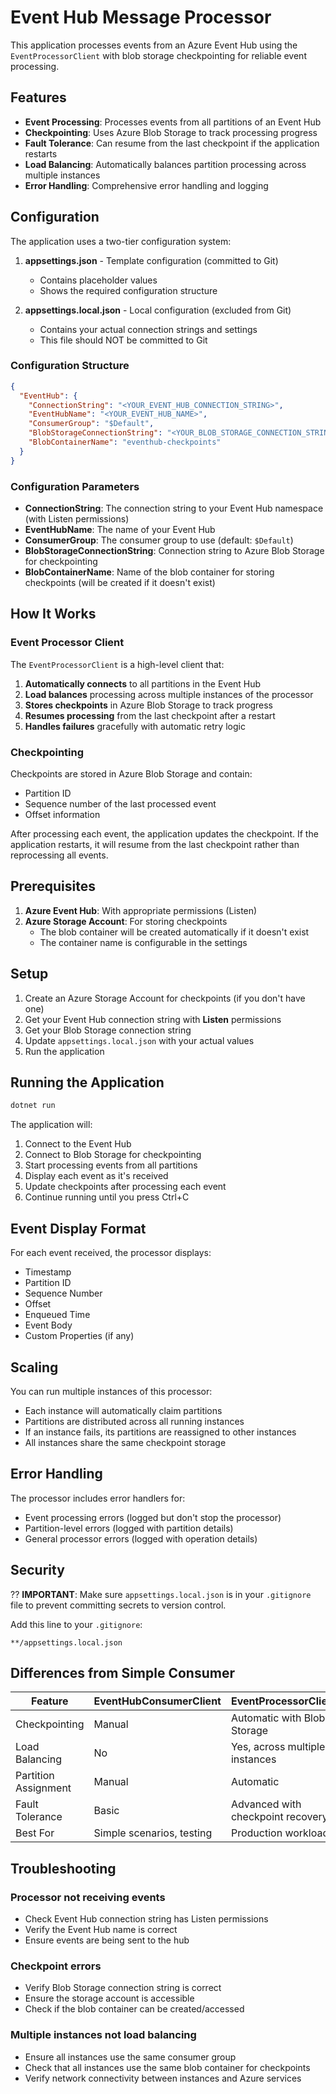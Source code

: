 # Event Hub Message Processor

This application processes events from an Azure Event Hub using the `EventProcessorClient` with blob storage checkpointing for reliable event processing.

## Features

- **Event Processing**: Processes events from all partitions of an Event Hub
- **Checkpointing**: Uses Azure Blob Storage to track processing progress
- **Fault Tolerance**: Can resume from the last checkpoint if the application restarts
- **Load Balancing**: Automatically balances partition processing across multiple instances
- **Error Handling**: Comprehensive error handling and logging

## Configuration

The application uses a two-tier configuration system:

1. **appsettings.json** - Template configuration (committed to Git)
   - Contains placeholder values
   - Shows the required configuration structure

2. **appsettings.local.json** - Local configuration (excluded from Git)
   - Contains your actual connection strings and settings
   - This file should NOT be committed to Git

### Configuration Structure

```json
{
  "EventHub": {
    "ConnectionString": "<YOUR_EVENT_HUB_CONNECTION_STRING>",
    "EventHubName": "<YOUR_EVENT_HUB_NAME>",
    "ConsumerGroup": "$Default",
    "BlobStorageConnectionString": "<YOUR_BLOB_STORAGE_CONNECTION_STRING>",
    "BlobContainerName": "eventhub-checkpoints"
  }
}
```

### Configuration Parameters

- **ConnectionString**: The connection string to your Event Hub namespace (with Listen permissions)
- **EventHubName**: The name of your Event Hub
- **ConsumerGroup**: The consumer group to use (default: `$Default`)
- **BlobStorageConnectionString**: Connection string to Azure Blob Storage for checkpointing
- **BlobContainerName**: Name of the blob container for storing checkpoints (will be created if it doesn't exist)

## How It Works

### Event Processor Client

The `EventProcessorClient` is a high-level client that:

1. **Automatically connects** to all partitions in the Event Hub
2. **Load balances** processing across multiple instances of the processor
3. **Stores checkpoints** in Azure Blob Storage to track progress
4. **Resumes processing** from the last checkpoint after a restart
5. **Handles failures** gracefully with automatic retry logic

### Checkpointing

Checkpoints are stored in Azure Blob Storage and contain:
- Partition ID
- Sequence number of the last processed event
- Offset information

After processing each event, the application updates the checkpoint. If the application restarts, it will resume from the last checkpoint rather than reprocessing all events.

## Prerequisites

1. **Azure Event Hub**: With appropriate permissions (Listen)
2. **Azure Storage Account**: For storing checkpoints
   - The blob container will be created automatically if it doesn't exist
   - The container name is configurable in the settings

## Setup

1. Create an Azure Storage Account for checkpoints (if you don't have one)
2. Get your Event Hub connection string with **Listen** permissions
3. Get your Blob Storage connection string
4. Update `appsettings.local.json` with your actual values
5. Run the application

## Running the Application

```bash
dotnet run
```

The application will:
1. Connect to the Event Hub
2. Connect to Blob Storage for checkpointing
3. Start processing events from all partitions
4. Display each event as it's received
5. Update checkpoints after processing each event
6. Continue running until you press Ctrl+C

## Event Display Format

For each event received, the processor displays:
- Timestamp
- Partition ID
- Sequence Number
- Offset
- Enqueued Time
- Event Body
- Custom Properties (if any)

## Scaling

You can run multiple instances of this processor:
- Each instance will automatically claim partitions
- Partitions are distributed across all running instances
- If an instance fails, its partitions are reassigned to other instances
- All instances share the same checkpoint storage

## Error Handling

The processor includes error handlers for:
- Event processing errors (logged but don't stop the processor)
- Partition-level errors (logged with partition details)
- General processor errors (logged with operation details)

## Security

?? **IMPORTANT**: Make sure `appsettings.local.json` is in your `.gitignore` file to prevent committing secrets to version control.

Add this line to your `.gitignore`:
```
**/appsettings.local.json
```

## Differences from Simple Consumer

| Feature | EventHubConsumerClient | EventProcessorClient |
|---------|----------------------|---------------------|
| Checkpointing | Manual | Automatic with Blob Storage |
| Load Balancing | No | Yes, across multiple instances |
| Partition Assignment | Manual | Automatic |
| Fault Tolerance | Basic | Advanced with checkpoint recovery |
| Best For | Simple scenarios, testing | Production workloads |

## Troubleshooting

### Processor not receiving events
- Check Event Hub connection string has Listen permissions
- Verify the Event Hub name is correct
- Ensure events are being sent to the hub

### Checkpoint errors
- Verify Blob Storage connection string is correct
- Ensure the storage account is accessible
- Check if the blob container can be created/accessed

### Multiple instances not load balancing
- Ensure all instances use the same consumer group
- Check that all instances use the same blob container for checkpoints
- Verify network connectivity between instances and Azure services
